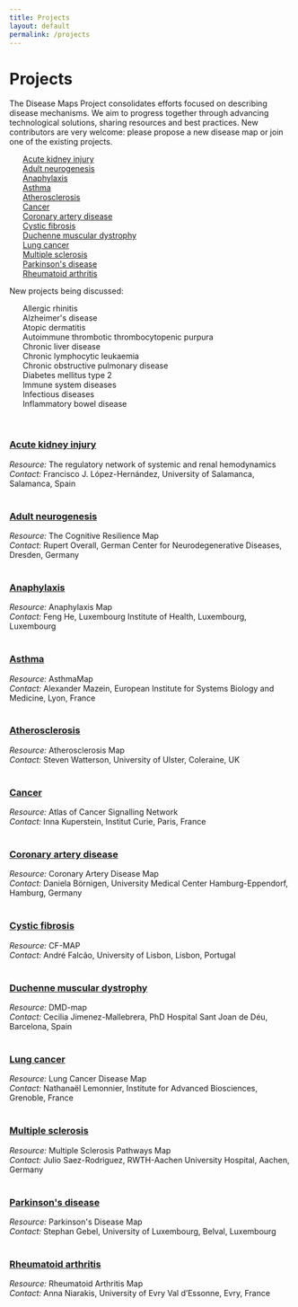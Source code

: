 ```yaml
---
title: Projects
layout: default
permalink: /projects
---
```


# Projects
        
<p>The Disease Maps Project consolidates efforts focused on describing disease mechanisms. We aim to progress together through advancing technological solutions, sharing resources and best practices. New contributors are very welcome: please propose a new disease map or join one of the existing projects.</p>
        
<ul style="list-style-type:none; font-size:100%;">
          <li><a href="projects/acutekidneyinjury">Acute kidney injury</a></li>
          <li><a href="projects/neurogenesis">Adult neurogenesis</a></li>
          <li><a href="projects/anaphylaxis">Anaphylaxis</a></li>
          <li><a href="projects/asthma">Asthma</a></li>
          <li><a href="projects/atherosclerosis">Atherosclerosis</a></li>
          <li><a href="projects/cancer">Cancer</a></li>
          <li><a href="projects/coronaryarterydisease">Coronary artery disease</a></li>
          <li><a href="projects/cysticfibrosis">Cystic fibrosis</a></li>
          <li><a href="projects/duchenne">Duchenne muscular dystrophy</a></li>
          <li><a href="projects/lungcancer">Lung cancer</a></li>
          <li><a href="projects/multiplesclerosis">Multiple sclerosis</a></li>
          <li><a href="projects/parkinsons">Parkinson's disease</a></li>
          <li><a href="projects/rheumatoidarthritis">Rheumatoid arthritis</a></li>
        </ul>
        
<p>New projects being discussed:</p>
        
<ul style="list-style-type:none">
          <li>Allergic rhinitis</li>
          <li>Alzheimer's disease</li>
          <li>Atopic dermatitis</li>
          <li>Autoimmune thrombotic thrombocytopenic purpura</li>
          <li>Chronic liver disease</li>
          <li>Chronic lymphocytic leukaemia</li>
          <li>Chronic obstructive pulmonary disease</li>
          <li>Diabetes mellitus type 2</li>
          <li>Immune system diseases</li>
          <li>Infectious diseases</li>
          <li>Inflammatory bowel disease</li>
</ul>
<br />
        
<h3 id="Acute kidney injury"><a href="projects/acutekidneyinjury">Acute kidney injury</a></h3>
<i>Resource:</i> The regulatory network of systemic and renal hemodynamics<br />
<i>Contact:</i> Francisco J. López-Hernández, University of Salamanca, Salamanca, Spain<br />
<br />
        
<h3 id="Adult neurogenesis"><a href="projects/neurogenesis">Adult neurogenesis</a></h3>
<i>Resource:</i> The Cognitive Resilience Map<br />
<i>Contact:</i> Rupert Overall, German Center for Neurodegenerative Diseases, Dresden, Germany<br />
<br />
        
<h3 id="Anaphylaxis"><a href="projects/anaphylaxis">Anaphylaxis</a></h3>
          <i>Resource:</i> Anaphylaxis Map<br />
          <i>Contact:</i> Feng He, Luxembourg Institute of Health, Luxembourg, Luxembourg<br />
        <br />
        
<h3 id="Asthma"><a href="projects/asthma">Asthma</a></h3>
          <i>Resource:</i> AsthmaMap<br />
          <i>Contact:</i> Alexander Mazein, European Institute for Systems Biology and Medicine, Lyon, France<br />
        <br />
        
<h3 id="Atherosclerosis"><a href="projects/atherosclerosis">Atherosclerosis</a></h3>
          <i>Resource:</i> Atherosclerosis Map<br />
          <i>Contact:</i> Steven Watterson, University of Ulster, Coleraine, UK<br />
        <br />
        
<h3 id="Cancer"><a href="projects/cancer">Cancer</a></h3>
          <i>Resource:</i> Atlas of Cancer Signalling Network<br />
          <i>Contact:</i> Inna Kuperstein, Institut Curie, Paris, France<br />
        <br />
        
<h3 id="Coronary artery disease"><a href="projects/coronaryarterydisease">Coronary artery disease</a></h3>
          <i>Resource:</i> Coronary Artery Disease Map<br />
          <i>Contact:</i> Daniela Börnigen, University Medical Center Hamburg-Eppendorf, Hamburg, Germany<br />
        <br />
        
<h3 id="Cystic fibrosis"><a href="projects/cysticfibrosis">Cystic fibrosis</a></h3>
          <i>Resource:</i> CF-MAP<br />
          <i>Contact:</i> André Falcão, University of Lisbon, Lisbon, Portugal<br />
        <br />
        
<h3 id="Duchenne muscular dystrophy"><a href="projects/duchenne">Duchenne muscular dystrophy</a></h3>
          <i>Resource:</i> DMD-map<br />
          <i>Contact:</i> Cecilia Jimenez-Mallebrera, PhD Hospital Sant Joan de Déu, Barcelona, Spain<br />
        <br />
        
<h3 id="Lung cancer"><a href="projects/lungcancer">Lung cancer</a></h3>
          <i>Resource:</i> Lung Cancer Disease Map<br />
          <i>Contact:</i> Nathanaël Lemonnier, Institute for Advanced Biosciences, Grenoble, France<br />
        <br />
        
<h3 id="Multiple sclerosis"><a href="projects/multiplesclerosis">Multiple sclerosis</a></h3>
          <i>Resource:</i> Multiple Sclerosis Pathways Map<br />
          <i>Contact:</i> Julio Saez-Rodriguez, RWTH-Aachen University Hospital, Aachen, Germany<br />
        <br />
        
<h3 id="Parkison's disease"><a href="projects/parkinsons">Parkinson's disease</a></h3>
          <i>Resource:</i> Parkinson's Disease Map<br />
          <i>Contact:</i> Stephan Gebel, University of Luxembourg, Belval, Luxembourg<br />
        <br />
        
<h3 id="Rheumatoid arthritis"><a href="projects/rheumatoidarthritis">Rheumatoid arthritis</a></h3>
          <i>Resource:</i> Rheumatoid Arthritis Map<br />
          <i>Contact:</i> Anna Niarakis, University of Evry Val d’Essonne, Evry, France<br />
        <br />
          
